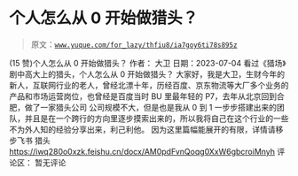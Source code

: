 # 个人怎么从 0 开始做猎头？

> 原文：[`www.yuque.com/for_lazy/thfiu8/ia7goy6ti78s895z`](https://www.yuque.com/for_lazy/thfiu8/ia7goy6ti78s895z)

<ne-h2 id="f720f5fe" data-lake-id="f720f5fe"><ne-heading-ext><ne-heading-anchor></ne-heading-anchor><ne-heading-fold></ne-heading-fold></ne-heading-ext><ne-heading-content><ne-text id="u92766c8c">(15 赞)个人怎么从 0 开始做猎头？</ne-text></ne-heading-content></ne-h2> <ne-p id="ucf448c56" data-lake-id="ucf448c56"><ne-text id="u4e1f1e53">作者： 大卫</ne-text></ne-p> <ne-p id="uee711151" data-lake-id="uee711151"><ne-text id="u12bed22b">日期：2023-07-04</ne-text></ne-p> <ne-p id="ud908e4ce" data-lake-id="ud908e4ce"><ne-text id="u59150e38">看过《猎场》剧中高大上的猎头，个人怎么从 0 开始做猎头？</ne-text></ne-p> <ne-p id="ue2ba56ec" data-lake-id="ue2ba56ec"><ne-text id="u78849059">大家好，我是大卫，生财今年的新人，互联网行业的老人，曾经北漂十年，历经百度、京东物流等大厂多个业务的产品和市场运营岗位，也曾经是百度当时 BU 里最年轻的 P7，去年从北京回到合肥，做了一家猎头公司</ne-text></ne-p> <ne-p id="u404ecd71" data-lake-id="u404ecd71"><ne-text id="u33bb53f8">公司规模不大，但是也是我从 0 到 1 一步步搭建出来的团队，并且是在一个跨行的方向里逐步摸索出来的，所以我将自己在这个行业的一些不为外人知的经验分享出来，利己利他。</ne-text></ne-p> <ne-p id="udfc35be4" data-lake-id="udfc35be4"><ne-text id="uba585654">因为这里篇幅能展开的有限，详情请移步飞书</ne-text></ne-p> <ne-p id="ue79e4d6f" data-lake-id="ue79e4d6f"><ne-text id="u7b075e84">猎头</ne-text> [<ne-text id="uc78be8a3">https://iwq280o0xzk.feishu.cn/docx/AM0pdFvnQoqg0XxW6gbcroiMnyh</ne-text>](https://iwq280o0xzk.feishu.cn/docx/AM0pdFvnQoqg0XxW6gbcroiMnyh)</ne-p> <ne-hole id="u250cbefb" data-lake-id="u250cbefb"><ne-card data-card-name="hr" data-card-type="block" id="CE1qR" data-event-boundary="card"><ne-p id="u0ba03611" data-lake-id="u0ba03611"><ne-text id="ucdc95e20">评论区：</ne-text></ne-p> <ne-p id="uff64b987" data-lake-id="uff64b987"><ne-text id="ub13d8705">暂无评论</ne-text></ne-p></ne-card></ne-hole>